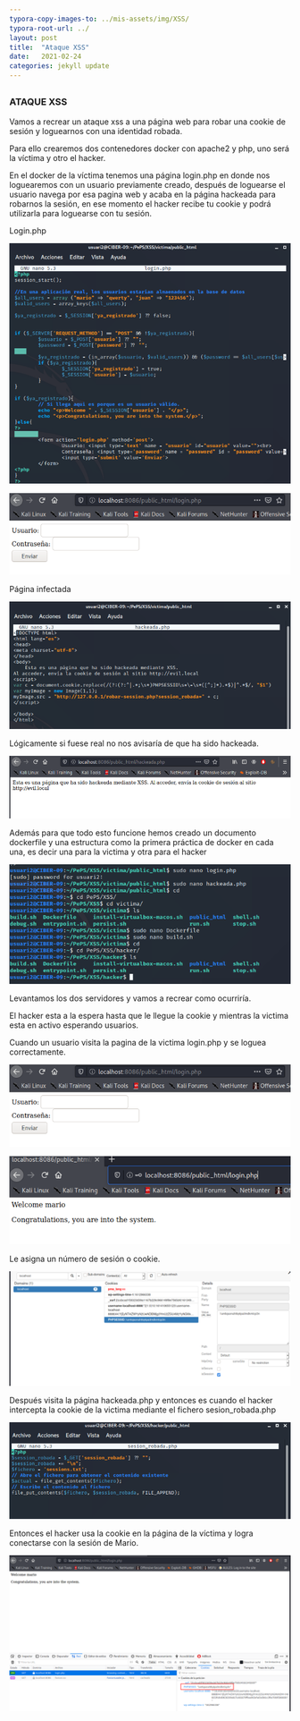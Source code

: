 ```yaml
---
typora-copy-images-to: ../mis-assets/img/XSS/
typora-root-url: ../
layout: post
title:  "Ataque XSS"
date:   2021-02-24
categories: jekyll update
---
```


##

### **ATAQUE XSS**



Vamos  a recrear un ataque xss a una página web para robar una cookie de sesión y loguearnos con una identidad robada.

Para ello crearemos dos contenedores docker con apache2 y php, uno será la víctima y otro el hacker.

En el docker de la víctima tenemos una página login.php en donde nos loguearemos con un usuario previamente creado, después de loguearse el usuario navega por esa pagina web y acaba en la página hackeada para robarnos la sesión, en ese momento el hacker recibe tu cookie y podrá utilizarla para loguearse con tu sesión.

Login.php

![2021-02-24_16-35](/mis-assets/img/XSS/2021-02-24_16-35.png)

![2021-02-24_15-25](/mis-assets/img/XSS/2021-02-24_15-25.png)



Página infectada

![2021-02-24_16-35_1](/mis-assets/img/XSS/2021-02-24_16-35_1.png)

Lógicamente si fuese real no nos avisaría de que ha sido hackeada.

![2021-02-24_15-25_1](/mis-assets/img/XSS/2021-02-24_15-25_1.png)

Además para que todo esto funcione hemos creado un documento dockerfile y una estructura como la primera  práctica de docker en cada una, es decir una para la victima y otra para el hacker



![2021-02-24_16-37_1](/mis-assets/img/XSS/2021-02-24_16-37_1.png)

Levantamos los dos servidores y vamos a recrear como ocurriría.

El hacker esta a la espera hasta que le llegue la cookie y mientras la victima esta en activo esperando usuarios.

Cuando un usuario visita la pagina de la victima login.php y se loguea correctamente.

![2021-02-24_15-25](/mis-assets/img/XSS/2021-02-24_15-25-1614343472245.png)

![2021-02-24_15-57](/mis-assets/img/XSS/2021-02-24_15-57.png)

Le asigna un número de sesión o cookie.

![2021-02-24_16-31](/mis-assets/img/XSS/2021-02-24_16-31.png)

Después visita la página hackeada.php y entonces es cuando el hacker intercepta la cookie de la victima mediante el fichero sesion_robada.php 

![2021-02-24_16-38](/mis-assets/img/XSS/2021-02-24_16-38.png)

Entonces el hacker usa la cookie en la página de la víctima y logra conectarse con la sesión de Mario.

![2021-02-24_16-33](/mis-assets/img/XSS/2021-02-24_16-33.png)